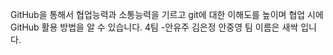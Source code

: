 GitHub을 통해서 협업능력과 소통능력을 기르고 git에 대한 이해도를 높이며 협업 시에 GitHub 활용 방법을 알 수 있습니다.
4팀 -안유주 김은정 안중영 팀 이름은 새싹 입니다.
